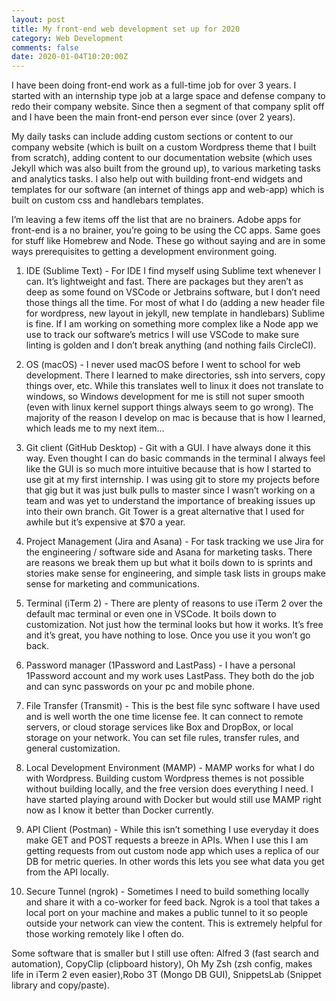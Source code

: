 ```yaml
---
layout: post
title: My front-end web development set up for 2020
category: Web Development
comments: false
date: 2020-01-04T10:20:00Z
---
```


I have been doing front-end work as a full-time job for over 3 years. I started with an internship type job at a large space and defense company to redo their company website. Since then a segment of that company split off and I have been the main front-end person ever since (over 2 years).

My daily tasks can include adding custom sections or content to our company website (which is built on a custom Wordpress theme that I built from scratch), adding content to our documentation website (which uses Jekyll which was also built from the ground up), to various marketing tasks and analytics tasks. I also help out with building front-end widgets and templates for our software (an internet of things app and web-app) which is built on custom css and handlebars templates.

I’m leaving a few items off the list that are no brainers. Adobe apps for front-end is a no brainer, you’re going to be using the CC apps. Same goes for stuff like Homebrew and Node. These go without saying and are in some ways prerequisites to getting a development environment going. 

1. IDE (Sublime Text) - For IDE I find myself using Sublime text whenever I can. It’s lightweight and fast. There are packages but they aren’t as deep as some found on VSCode or Jetbrains software, but I don’t need those things all the time. For most of what I do (adding a new header file for wordpress, new layout in jekyll, new template in handlebars) Sublime is fine. If I am working on something more complex like a Node app we use to track our software’s metrics I will use VSCode to make sure linting is golden and I don’t break anything (and nothing fails CircleCI).

2. OS (macOS) - I never used macOS before I went to school for web development. There I learned to make directories, ssh into servers, copy things over, etc. While this translates well to linux it does not translate to windows, so Windows development for me is still not super smooth (even with linux kernel support things always seem to go wrong). The majority of the reason I develop on mac is because that is how I learned, which leads me to my next item…

3. Git client (GitHub Desktop) - Git with a GUI. I have always done it this way. Even thought I can do basic commands in the terminal I always feel like the GUI is so much more intuitive because that is how I started to use git at my first internship. I was using git to store my projects before that gig but it was just bulk pulls to master since I wasn’t working on a team and was yet to understand the importance of breaking issues up into their own branch. Git Tower is a great alternative that I used for awhile but it’s expensive at $70 a year.

4. Project Management (Jira and Asana) - For task tracking we use Jira for the engineering / software side and Asana for marketing tasks. There are reasons we break them up but what it boils down to is sprints and stories make sense for engineering, and simple task lists in groups make sense for marketing and communications.

5. Terminal (iTerm 2) - There are plenty of reasons to use iTerm 2 over the default mac terminal or even one in VSCode. It boils down to customization. Not just how the terminal looks but how it works. It’s free and it’s great, you have nothing to lose. Once you use it you won’t go back.

6. Password manager (1Password and LastPass) - I have a personal 1Password account and my work uses LastPass. They both do the job and can sync passwords on your pc and mobile phone.

7. File Transfer (Transmit) - This is the best file sync software I have used and is well worth the one time license fee. It can connect to remote servers, or cloud storage services like Box and DropBox, or local storage on your network. You can set file rules, transfer rules, and general customization.

8. Local Development Environment (MAMP) - MAMP works for what I do with Wordpress. Building custom Wordpress themes is not possible without building locally, and the free version does everything I need. I have started playing around with Docker but would still use MAMP right now as I know it better than Docker currently.

9. API Client (Postman) - While this isn’t something I use everyday it does make GET and POST requests a breeze in APIs. When I use this I am getting requests from out custom node app which uses a replica of our DB for metric queries. In other words this lets you see what data you get from the API locally. 

10. Secure Tunnel (ngrok) - Sometimes I need to build something locally and share it with a co-worker for feed back. Ngrok is a tool that takes a local port on your machine and makes a public tunnel to it so people outside your network can view the content. This is extremely helpful for those working remotely like I often do. 

Some software that is smaller but I still use often: Alfred 3 (fast search and automation), CopyClip (clipboard history), Oh My Zsh (zsh config, makes life in iTerm 2 even easier),Robo 3T (Mongo DB GUI), SnippetsLab (Snippet library and copy/paste). 
